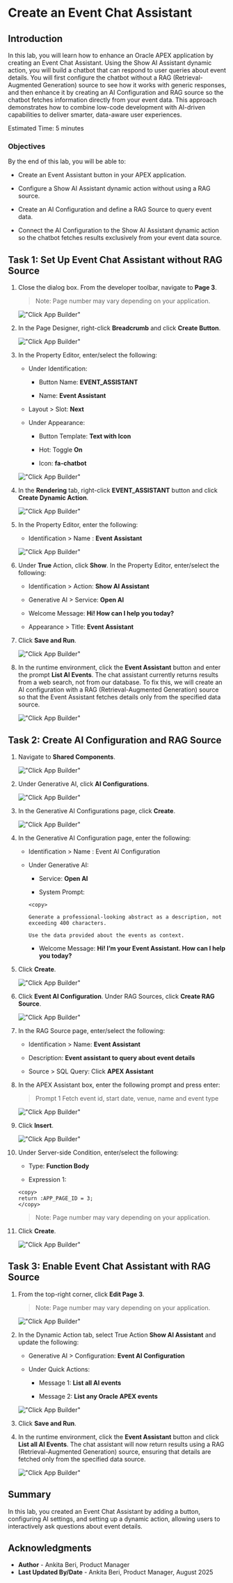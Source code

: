 # Create an Event Chat Assistant

## Introduction

In this lab, you will learn how to enhance an Oracle APEX application by creating an Event Chat Assistant. Using the Show AI Assistant dynamic action, you will build a chatbot that can respond to user queries about event details. You will first configure the chatbot without a RAG (Retrieval-Augmented Generation) source to see how it works with generic responses, and then enhance it by creating an AI Configuration and RAG source so the chatbot fetches information directly from your event data. This approach demonstrates how to combine low-code development with AI-driven capabilities to deliver smarter, data-aware user experiences.

Estimated Time: 5 minutes

### Objectives

By the end of this lab, you will be able to:

- Create an Event Assistant button in your APEX application.

- Configure a Show AI Assistant dynamic action without using a RAG source.

- Create an AI Configuration and define a RAG Source to query event data.

- Connect the AI Configuration to the Show AI Assistant dynamic action so the chatbot fetches results exclusively from your event data source.

## Task 1: Set Up Event Chat Assistant without RAG Source

1. Close the dialog box. From the developer toolbar, navigate to **Page 3**.

    >Note: Page number may vary depending on your application.

    !["Click App Builder"](images/navigate-to3.png "")

2. In the Page Designer, right-click **Breadcrumb** and click **Create Button**.

    !["Click App Builder"](images/chatbot-btn.png "")

3. In the Property Editor, enter/select the following:

    - Under Identification:

        - Button Name: **EVENT_ASSISTANT**

        - Name: **Event Assistant**

    - Layout > Slot: **Next**

    - Under Appearance:

        - Button Template: **Text with Icon**

        - Hot: Toggle **On**

        - Icon: **fa-chatbot**

    !["Click App Builder"](images/event-assist-btn.png "")

4. In the **Rendering** tab, right-click **EVENT_ASSISTANT** button and click **Create Dynamic Action**.

    !["Click App Builder"](images/create-dy-chatbot.png "")

5. In the Property Editor, enter the following:

    - Identification > Name : **Event Assistant**

    !["Click App Builder"](images/event-dy.png "")

6. Under **True** Action, click **Show**. In the Property Editor, enter/select the following:

    - Identification > Action: **Show AI Assistant**

    - Generative AI > Service: **Open AI**

    - Welcome Message: **Hi! How can I help you today?**

    - Appearance > Title: **Event Assistant**

7. Click **Save and Run**.

    !["Click App Builder"](images/show-ai-assist.png "")

8. In the runtime environment, click the **Event Assistant** button and enter the prompt **List AI Events**. The chat assistant currently returns results from a web search, not from our database. To fix this, we will create an AI configuration with a RAG (Retrieval-Augmented Generation) source so that the Event Assistant fetches details only from the specified data source.

    !["Click App Builder"](images/view-assit.png "")

## Task 2: Create AI Configuration and RAG Source

1. Navigate to **Shared Components**.

    !["Click App Builder"](images/naviagte-sc.png "")

2. Under Generative AI, click **AI Configurations**.

    !["Click App Builder"](images/ai-conf.png "")

3. In the Generative AI Configurations page, click **Create**.

    !["Click App Builder"](images/create-conf.png "")

4. In the Generative AI Configuration page, enter the following:

    - Identification > Name : Event AI Configuration

    - Under Generative AI:

        - Service: **Open AI**

        - System Prompt:

        ```
        <copy>

        Generate a professional-looking abstract as a description, not exceeding 400 characters.

        Use the data provided about the events as context.

        ```
        </copy>

        - Welcome Message: **Hi! I’m your Event Assistant. How can I help you today?**

5. Click **Create**.

    !["Click App Builder"](images/event-ai-conf.png "")

6. Click **Event AI Configuration**. Under RAG Sources, click **Create RAG Source**.

    !["Click App Builder"](images/create-rag-source.png "")

7. In the RAG Source page, enter/select the following:

    - Identification > Name: **Event Assistant**

    - Description: **Event assistant to query about event details**

    - Source > SQL Query: Click **APEX Assistant**

8. In the APEX Assistant box, enter the following prompt and press enter:

    > Prompt 1
    > Fetch event id, start date, venue, name and event type

    !["Click App Builder"](images/event-assist-rag.png "")

9. Click **Insert**.

    !["Click App Builder"](images/insert-rag.png "")

10. Under Server-side Condition, enter/select the following:

    - Type: **Function Body**

    - Expression 1:

    ```
    <copy>
    return :APP_PAGE_ID = 3;
    </copy>
    ```
    >Note: Page number may vary depending on your application.

11. Click **Create**.

    !["Click App Builder"](images/rag-func1.png "")

## Task 3: Enable Event Chat Assistant with RAG Source

1. From the top-right corner, click **Edit Page 3**.

    >Note: Page number may vary depending on your application.

    !["Click App Builder"](images/edit-page3.png "")

2. In the Dynamic Action tab, select True Action **Show AI Assistant** and update the following:

    - Generative AI > Configuration: **Event AI Configuration**

    - Under Quick Actions:

        - Message 1: **List all AI events**

        - Message 2: **List any Oracle APEX events**

    !["Click App Builder"](images/event-conf-msg.png "")

3. Click **Save and Run**.

4. In the runtime environment, click the **Event Assistant** button and click **List all AI Events**. The chat assistant will now return results using a RAG (Retrieval-Augmented Generation) source, ensuring that details are fetched only from the specified data source.

    !["Click App Builder"](images/view-ai-chat.png "")

## Summary

In this lab, you created an Event Chat Assistant by adding a button, configuring AI settings, and setting up a dynamic action, allowing users to interactively ask questions about event details.

## Acknowledgments

- **Author** - Ankita Beri, Product Manager
- **Last Updated By/Date** - Ankita Beri, Product Manager, August 2025
